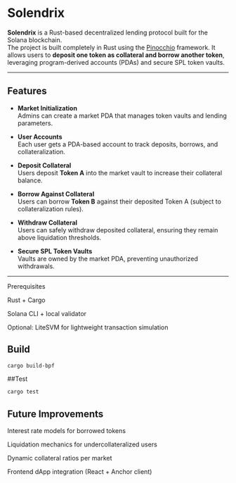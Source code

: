 # Solendrix

**Solendrix** is a Rust-based decentralized lending protocol built for the Solana blockchain.  
The project is built completely in Rust using the [Pinocchio](https://github.com/anza-xyz/pinocchio) framework.
It allows users to **deposit one token as collateral and borrow another token**, leveraging program-derived accounts (PDAs) and secure SPL token vaults.

---

## Features

- **Market Initialization**  
  Admins can create a market PDA that manages token vaults and lending parameters.

- **User Accounts**  
  Each user gets a PDA-based account to track deposits, borrows, and collateralization.

- **Deposit Collateral**  
  Users deposit **Token A** into the market vault to increase their collateral balance.

- **Borrow Against Collateral**  
  Users can borrow **Token B** against their deposited Token A (subject to collateralization rules).

- **Withdraw Collateral**  
  Users can safely withdraw deposited collateral, ensuring they remain above liquidation thresholds.

- **Secure SPL Token Vaults**  
  Vaults are owned by the market PDA, preventing unauthorized withdrawals.

---

Prerequisites

Rust + Cargo

Solana CLI + local validator

Optional: LiteSVM for lightweight transaction simulation

## Build
```bash
cargo build-bpf
```

##Test
```bash
cargo test
```

## Future Improvements

Interest rate models for borrowed tokens

Liquidation mechanics for undercollateralized users

Dynamic collateral ratios per market

Frontend dApp integration (React + Anchor client)